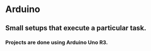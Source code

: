 # Arduino

## Small setups that execute a particular task.

### Projects are done using Arduino Uno R3.
